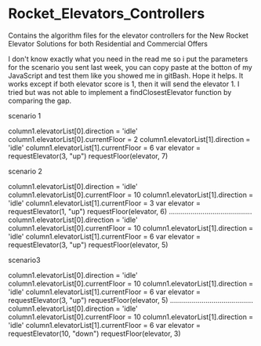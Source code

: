 # Rocket_Elevators_Controllers
Contains the algorithm files for the elevator controllers for the New Rocket Elevator Solutions for both Residential and Commercial Offers

I don't know exactly what you need in the read me so i put the parameters for the scenario you sent last week, you can copy paste at the botton of my JavaScript and test them like you showed me in gitBash. Hope it helps. It works except if both elevator score is 1, then it will send the elevator 1. I tried but was not able to implement a findClosestElevator function by comparing the gap.

scenario 1

column1.elevatorList[0].direction = 'idle'
column1.elevatorList[0].currentFloor = 2
column1.elevatorList[1].direction = 'idle'
column1.elevatorList[1].currentFloor = 6
var elevator = requestElevator(3, "up")
requestFloor(elevator, 7)

scenario 2

column1.elevatorList[0].direction = 'idle'
column1.elevatorList[0].currentFloor = 10
column1.elevatorList[1].direction = 'idle'
column1.elevatorList[1].currentFloor = 3
var elevator = requestElevator(1, "up")
requestFloor(elevator, 6)
..........................................
column1.elevatorList[0].direction = 'idle'
column1.elevatorList[0].currentFloor = 10
column1.elevatorList[1].direction = 'idle'
column1.elevatorList[1].currentFloor = 6
var elevator = requestElevator(3, "up")
requestFloor(elevator, 5)

scenario3

column1.elevatorList[0].direction = 'idle'
column1.elevatorList[0].currentFloor = 10
column1.elevatorList[1].direction = 'idle'
column1.elevatorList[1].currentFloor = 6
var elevator = requestElevator(3, "up")
requestFloor(elevator, 5)
..........................................
column1.elevatorList[0].direction = 'idle'
column1.elevatorList[0].currentFloor = 10
column1.elevatorList[1].direction = 'idle'
column1.elevatorList[1].currentFloor = 6
var elevator = requestElevator(10, "down")
requestFloor(elevator, 3)
